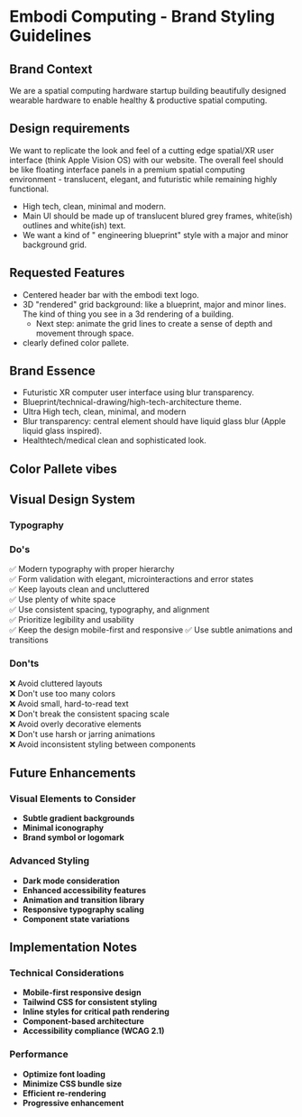 # Embodi Computing - Brand Styling Guidelines

## Brand Context 
We are a spatial computing hardware startup building beautifully designed wearable hardware to enable healthy & productive spatial computing. 

## Design requirements
We want to replicate the look and feel of a cutting edge spatial/XR user interface (think Apple Vision OS) with our website. The overall feel should be like floating interface panels in a premium spatial computing environment - translucent, elegant, and futuristic while remaining highly functional.
- High tech, clean, minimal and modern.
- Main UI should be made up of translucent blured grey frames, white(ish) outlines and white(ish) text.
- We want a kind of " engineering blueprint" style with a major and minor background grid.


## Requested Features
- Centered header bar with the embodi text logo.
- 3D "rendered" grid background: like a blueprint, major and minor lines. The kind of thing you see in a 3d rendering of a building.
  - Next step: animate the grid lines to create a sense of depth and movement through space. 
- clearly defined color pallete.

## Brand Essence
- Futuristic XR computer user interface using blur transparency.
- Blueprint/technical-drawing/high-tech-architecture theme.
- Ultra High tech, clean, minimal, and modern
- Blur transparency: central element should have liquid glass blur (Apple liquid glass inspired).
- Healthtech/medical clean and sophisticated look.
<!-- - Interesting (cross-shaped?) bounding frames for elements? -->

## Color Pallete vibes
<!-- do some research and attach some images of examples -->
<!-- - Light/white: main background   -->
<!-- - Medium metallic grey: Logo -->
<!-- - Healthcare electric blue: primary gradient/accent (also green maybe?) -->
<!-- - Deep charcoal: primary text, strong contrast -->
<!-- - Medium grey: secondary text, subtitles -->

## Visual Design System
<!-- - background: start with medical a mainly white + blue/green/lightgrey? blured gradient. -->
<!-- - rounded corners: 0.5rem (8px) -->
<!-- - Logo text (Embodi Computing): You can style for now! show me what youve got, but it should be a high tech, clean, minimal, and modern design. -->

### Typography
<!-- - please keep keep to a consistent design system and put the fonts you are using here.  -->
<!-- - Use a modern, clean and minimal main sans-serif font. -->
<!-- - Use a modern take on a typewriter monospace fornt and as a secondary. -->

### Do's
✅ Modern typography with proper hierarchy  
✅ Form validation with elegant, microinteractions and error states  
✅ Keep layouts clean and uncluttered  
✅ Use plenty of white space  
✅ Use consistent spacing, typography, and alignment  
✅ Prioritize legibility and usability  
✅ Keep the design mobile-first and responsive
✅ Use subtle animations and transitions  


### Don'ts
❌ Avoid cluttered layouts  
❌ Don't use too many colors  
❌ Avoid small, hard-to-read text  
❌ Don't break the consistent spacing scale  
❌ Avoid overly decorative elements  
❌ Don't use harsh or jarring animations  
❌ Avoid inconsistent styling between components  

## Future Enhancements

### Visual Elements to Consider
- **Subtle gradient backgrounds**
- **Minimal iconography**
- **Brand symbol or logomark**

### Advanced Styling
- **Dark mode consideration**
- **Enhanced accessibility features**
- **Animation and transition library**
- **Responsive typography scaling**
- **Component state variations**

## Implementation Notes

### Technical Considerations
- **Mobile-first responsive design**
- **Tailwind CSS for consistent styling**
- **Inline styles for critical path rendering**
- **Component-based architecture**
- **Accessibility compliance (WCAG 2.1)**

### Performance
- **Optimize font loading**
- **Minimize CSS bundle size**
- **Efficient re-rendering**
- **Progressive enhancement** 
